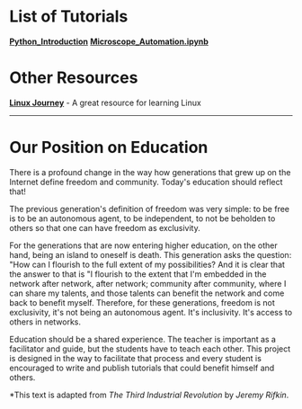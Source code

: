 # List of Tutorials
[**Python_Introduction**](https://github.com/department-of-vet-pathology-unizg/tutorials/blob/master/notebooks/Python_Introduction.ipynb)
[**Microscope_Automation.ipynb**](https://github.com/department-of-vet-pathology-unizg/tutorials/blob/master/notebooks/microscope_automation.ipynb)

# Other Resources
[**Linux Journey**](https://linuxjourney.com/) - A great resource for learning Linux

---

# Our Position on Education

There is a profound change in the way how generations that grew up on the Internet define freedom and community. Today's education should reflect that!

The previous generation's definition of freedom was very simple: to be free is to be an autonomous agent, to be independent, to not be beholden to others so that one can have freedom as exclusivity.

For the generations that are now entering higher education, on the other hand, being an island to oneself is death. This generation asks the question: "How can I flourish to the full extent of my possibilities? And it is clear that the answer to that is "I flourish to the extent that I'm embedded in the network after network, after network; community after community, where I can share my talents, and those talents can benefit the network and come back to benefit myself. Therefore, for these generations, freedom is not exclusivity, it's not being an autonomous agent. It's inclusivity. It's access to others in networks.

Education should be a shared experience. The teacher is important as a facilitator and guide, but the students have to teach each other. This project is designed in the way to facilitate that process and every student is encouraged to write and publish tutorials that could benefit himself and others.

*This text is adapted from _The Third Industrial Revolution_ by _Jeremy Rifkin_.
